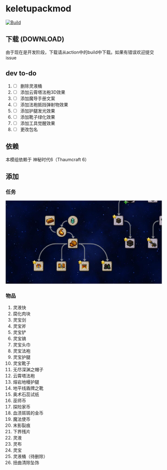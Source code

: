 # keletupackmod

 [![Build](https://github.com/KELETU66666/keletupack/actions/workflows/main.yml/badge.svg?branch=backport)](https://github.com/KELETU66666/keletupack/actions/workflows/main.yml)


## 下载 (DOWNLOAD)
由于现在是开发阶段，下载请从action中的build中下载。如果有错误欢迎提交issue

## dev to-do

1. - [ ] 删除灵液桶
2. - [ ] 添加云霄塔法袍3D效果
3. - [ ] 添加魔导手册文案
4. - [ ] 添加法袍抵挡弹射物效果
5. - [ ] 添加护腿发光效果
6. - [ ] 添加靴子绿化效果
7. - [ ] 添加工具觉醒效果
8. - [ ] 更改包名

## 依赖

本模组依赖于 神秘时代6（Thaumcraft 6）

## 添加

### 任务

![添加的任务](./doc/zh_cn/image/任务图片.jpg)

### 物品

1. 灵液快
2. 腐化肉块
3. 灵宝剑
4. 灵宝斧
5. 灵宝铲
6. 灵宝镐
7. 灵宝头巾
8. 灵宝法袍
9. 灵宝护腿
10. 灵宝靴子
11. 无尽深渊之帽子
12. 云霄塔法袍
13. 熔岩地幔护腿
14. 地平线盾牌之靴
15. 奥术石蕊试纸
16. 巫师币
17. 探险家币
18. 血渍斑斑的金币
19. 魔法使币
20. 末影裂痕
21. 下界残片
22. 灵液
23. 灵布
24. 灵宝
25. 灵液桶（待删除）
26. 扭曲清除坠饰
